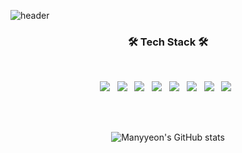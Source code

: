 ![header](https://capsule-render.vercel.app/api?type=wave&color=timeAuto&height=200&section=header&text=manyyeon&fontSize=90)
<h3 align="center"><b>🛠 Tech Stack 🛠</b></h3>

</br>
<div align="center">
<p align="center">
<img src="https://img.shields.io/badge/Javascript-F7DF1E?style=for-the-badge&logo=Javascript&logoColor=white"></a> &nbsp
<img src="https://img.shields.io/badge/TypeScript-3178C6?style=for-the-badge&logo=TypeScript&logoColor=white"></a> &nbsp
<img src="https://img.shields.io/badge/React-61DAFB?style=for-the-badge&logo=React&logoColor=white"></a> &nbsp
<img src="https://img.shields.io/badge/React Native-61DAFB?style=for-the-badge&logo=React&logoColor=white"></a> &nbsp
<img src="https://img.shields.io/badge/Next.js-000000?style=for-the-badge&logo=Next.js&logoColor=white"></a> &nbsp  
<img src="https://img.shields.io/badge/recoil-f26b00?style=for-the-badge&logo=Recoil&logoColor=white"></a> &nbsp
<img src="https://img.shields.io/badge/styled components-DB7093?style=for-the-badge&logo=styled-components&logoColor=white"></a> &nbsp
<img src="https://img.shields.io/badge/Nest.js-E0234E?style=for-the-badge"></a> &nbsp



</br></br>

<!-- [![Most Used Languages](https://github-readme-stats.vercel.app/api/top-langs/?username=manyyeon&layout=compact)](https://github.com/anuraghazra/github-readme-stats) -->
![Manyyeon's GitHub stats](https://github-readme-stats.vercel.app/api?username=manyyeon&show_icons=true&theme=default_repocard)
</div>
<!--
**manyyeon/manyyeon** is a ✨ _special_ ✨ repository because its `README.md` (this file) appears on your GitHub profile.

Here are some ideas to get you started:

- 🔭 I’m currently working on ...
- 🌱 I’m currently learning ...
- 👯 I’m looking to collaborate on ...
- 🤔 I’m looking for help with ...
- 💬 Ask me about ...
- 📫 How to reach me: ...
- 😄 Pronouns: ...
- ⚡ Fun fact: ...
-->

